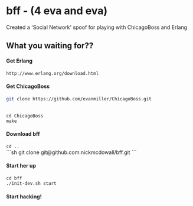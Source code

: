 <h1>bff - (4 eva and eva)</h1>

Created a 'Social Network' spoof for playing with ChicagoBoss and Erlang

<h2>What you waiting for??</h2>

<h4>Get Erlang</h4>

```
http://www.erlang.org/download.html
```

<h4>Get ChicagoBoss</h4>

```sh
git clone https://github.com/evanmiller/ChicagoBoss.git
```
<br/>
<code>cd ChicagoBoss</code><br/>
<code>make</code>
	
<h4>Download bff</h4>
<code>cd ..</code><br/>
```sh
git clone git@github.com:nickmcdowall/bff.git
```
<h4>Start her up</h4>
<code>cd bff</code><br/>
<code>./init-dev.sh start</code>

<h4>Start hacking!</h4>
